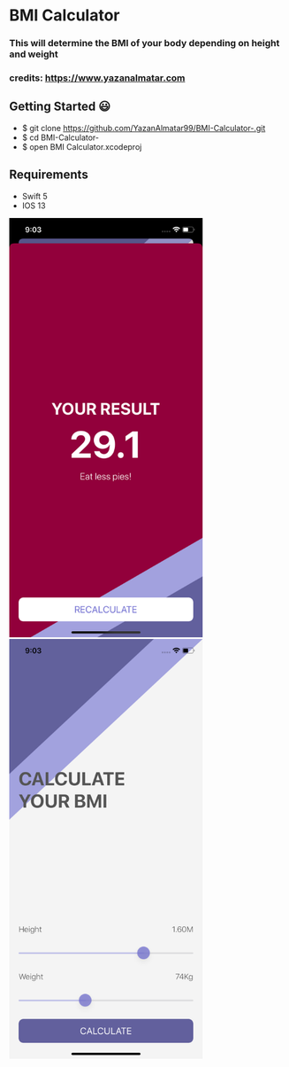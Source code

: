 # BMI Calculator

### This will determine the BMI of your body depending on height and weight

### credits: https://www.yazanalmatar.com

## Getting Started :smiley:

- \$ git clone https://github.com/YazanAlmatar99/BMI-Calculator-.git
- \$ cd BMI-Calculator-
- \$ open BMI Calculator.xcodeproj

## Requirements

- Swift 5
- IOS 13

<img src="ScreenShot1.png" width="350">
<img src="ScreenShot2.png" width="350">
